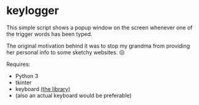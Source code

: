# keylogger
This simple script shows a popup window on the screen whenever one of the trigger words has been typed.

The original motivation behind it was to stop my grandma from providing her personal info to some sketchy websites. :unamused: 

Requires:
- Python 3
- tkinter
- keyboard [(the library)](https://github.com/boppreh/keyboard)
- (also an actual keyboard would be preferable)
